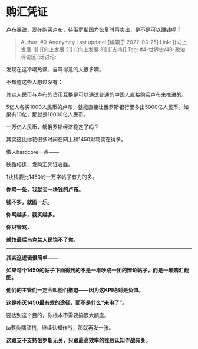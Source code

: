 # 购汇凭证
[卢布暴跌，现在购买卢布，待俄罗斯国力恢复时再卖出，是不是可以赚钱呢？](https://www.zhihu.com/question/27124401/answer/2390311560)

> Author: #0-Anonymity
> Last update: [编辑于 2022-03-25]
> Link: [[向上发展 1]] [[向上发展 2]] [[向上发展 3]] [[支持]]
> Tag: #4-世界史/4B-政治
> 评论区:
> 泛讨论:

发现在这冷嘲热讽、自鸣得意的人很多啊。

不知道这些人想过没有：

其实人民币与卢布的货币互换是可以通过普通的中国人直接购买卢布来推进的。

5亿人各买1000人民币的卢布，就能直接让俄罗斯银行里多出5000亿人民币。如果有10亿，那就是10000亿人民币。

一万亿人民币，够俄罗斯经济稳定了吗？

其实这比你花很多时间在网上和1450对骂实在得多。

做人hardcore一点——

狭路相逢，发购汇凭证者胜。

1块钱要比1450的一万字帖子有力的多。

**你骂一条，我就买一块钱的卢布。**

**钱不多，就图一乐。**

**你骂越多，我买越多。**

**你只管骂，**

**就怕最后乌克兰人民饶不了你。**

---

**其实这逻辑很简单——**

**如果每个1450的帖子下面得到的不是一堆吵成一团的辩论帖子，而是一堆购汇截图。**

**他们的主管们一定会叫他们撤退——因为这KPI绝对是负值。**

**这是扑灭1450最有效的途径，而不是什么“来电了”。**

要达到这个目的，你根本不需要搞很大额度。

ta要负隅顽抗，继续认知作战，那就再发一张。

**这跟支不支持俄罗斯无关，只跟最高效率的挫败认知作战有关。**
